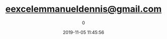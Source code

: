 ---
index: 6949
title: "eexcelemmanueldennis@gmail.com"
subtitle: ""
author: 0
date: "2019-11-05 11:45:56"
date_gmt: "2019-11-05 09:45:56"
excerpt: ""
content: "eexcelemmanueldennis@gmail.com\nExcel Emmanuel Dennis"
status: "publish"
comment_status: "closed"
name: "eexcelemmanueldennis-gmail-com"
modified: "2019-11-05 11:45:56"
modified_gmt: "2019-11-05 09:45:56"
content_filtered: ""
parent: 0
guid: "https://www.artkidsfoundation.org/?type=flamingo_contact&p=6949"
type: "flamingo_contact"
comment_count: 0
categories: []
tags: []
---